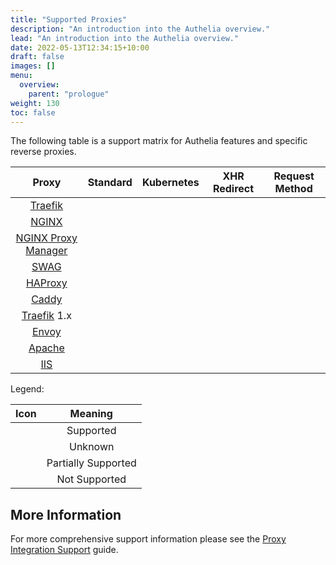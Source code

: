 ```yaml
---
title: "Supported Proxies"
description: "An introduction into the Authelia overview."
lead: "An introduction into the Authelia overview."
date: 2022-05-13T12:34:15+10:00
draft: false
images: []
menu:
  overview:
    parent: "prologue"
weight: 130
toc: false
---
```


The following table is a support matrix for Authelia features and specific reverse proxies.

|         Proxy         |                                       Standard                                        |                                      Kubernetes                                      |             XHR Redirect             |            Request Method            |
|:---------------------:|:-------------------------------------------------------------------------------------:|:------------------------------------------------------------------------------------:|:------------------------------------:|:------------------------------------:|
|       [Traefik]       |       [<i class="icon-support-full"></i>](../../integration/proxies/traefik.md)       | [<i class="icon-support-full"></i>](../../integration/kubernetes/traefik-ingress.md) |  <i class="icon-support-full"></i>   |  <i class="icon-support-full"></i>   |
|        [NGINX]        |        [<i class="icon-support-full"></i>](../../integration/proxies/nginx.md)        |  [<i class="icon-support-full"></i>](../../integration/kubernetes/nginx-ingress.md)  |  <i class="icon-support-none"></i>   |  <i class="icon-support-full"></i>   |
| [NGINX Proxy Manager] | [<i class="icon-support-full"></i>](../../integration/proxies/nginx-proxy-manager.md) |                         <i class="icon-support-unknown"></i>                         |  <i class="icon-support-none"></i>   |  <i class="icon-support-full"></i>   |
|        [SWAG]         |        [<i class="icon-support-full"></i>](../../integration/proxies/swag.md)         |                         <i class="icon-support-unknown"></i>                         |  <i class="icon-support-none"></i>   |  <i class="icon-support-full"></i>   |
|       [HAProxy]       |       [<i class="icon-support-full"></i>](../../integration/proxies/haproxy.md)       |                         <i class="icon-support-unknown"></i>                         | <i class="icon-support-unknown"></i> |  <i class="icon-support-full"></i>   |
|        [Caddy]        |        [<i class="icon-support-full"></i>](../../integration/proxies/caddy.md)        |                         <i class="icon-support-unknown"></i>                         |  <i class="icon-support-full"></i>   |  <i class="icon-support-full"></i>   |
|     [Traefik] 1.x     |      [<i class="icon-support-full"></i>](../../integration/proxies/traefikv1.md)      |                         <i class="icon-support-unknown"></i>                         |  <i class="icon-support-full"></i>   |  <i class="icon-support-full"></i>   |
|        [Envoy]        |      [<i class="icon-support-unknown"></i>](../../integration/proxies/envoy.md)       |                         <i class="icon-support-unknown"></i>                         | <i class="icon-support-unknown"></i> | <i class="icon-support-unknown"></i> |
|       [Apache]        |                 <i class="icon-support-none" alt="Not Supported"></i>                 |                          <i class="icon-support-none"></i>                           |  <i class="icon-support-none"></i>   |  <i class="icon-support-none"></i>   |
|         [IIS]         |                           <i class="icon-support-none"></i>                           |                          <i class="icon-support-none"></i>                           |  <i class="icon-support-none"></i>   |  <i class="icon-support-none"></i>   |

Legend:

|                 Icon                 |       Meaning       |
|:------------------------------------:|:-------------------:|
|  <i class="icon-support-full"></i>   |      Supported      |
| <i class="icon-support-unknown"></i> |       Unknown       |
| <i class="icon-support-partial"></i> | Partially Supported |
|  <i class="icon-support-none"></i>   |    Not Supported    |

## More Information

For more comprehensive support information please see the
[Proxy Integration Support](../../integration/proxies/support.md) guide.

[NGINX]: https://www.nginx.com/
[NGINX Proxy Manager]: https://nginxproxymanager.com/
[SWAG]: https://docs.linuxserver.io/general/swag
[Traefik]: https://traefik.io/
[Caddy]: https://caddyserver.com/
[HAProxy]: https://www.haproxy.com/
[Envoy]: https://www.envoyproxy.io/
[Caddy]: https://caddyserver.com/
[Apache]: https://httpd.apache.org/
[IIS]: https://www.iis.net/
